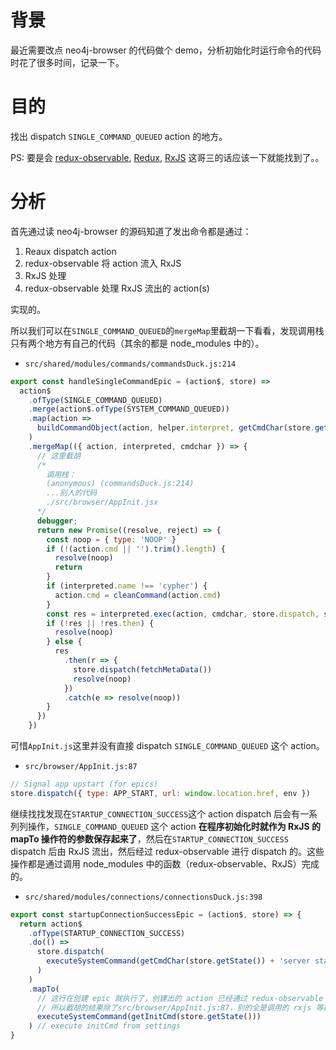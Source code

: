 # 背景

最近需要改点 neo4j-browser 的代码做个 demo，分析初始化时运行命令的代码时花了很多时间，记录一下。

# 目的

找出 dispatch  `SINGLE_COMMAND_QUEUED` action 的地方。

PS: 要是会 [redux-observable](https://redux-observable.js.org/), [Redux](http://github.com/reactjs/redux), [RxJS](http://github.com/ReactiveX/RxJS) 这哥三的话应该一下就能找到了。。

# 分析

首先通过读 neo4j-browser 的源码知道了发出命令都是通过：

1.  Reaux dispatch action
2.  redux-observable 将 action 流入 RxJS
3.  RxJS 处理
4.  redux-observable 处理 RxJS 流出的 action(s)

实现的。

所以我们可以在`SINGLE_COMMAND_QUEUED`的`mergeMap`里截胡一下看看，发现调用栈只有两个地方有自己的代码（其余的都是 node_modules 中的）。

-   `src/shared/modules/commands/commandsDuck.js:214`

```js
export const handleSingleCommandEpic = (action$, store) =>
  action$
    .ofType(SINGLE_COMMAND_QUEUED)
    .merge(action$.ofType(SYSTEM_COMMAND_QUEUED))
    .map(action =>
      buildCommandObject(action, helper.interpret, getCmdChar(store.getState()))
    )
    .mergeMap(({ action, interpreted, cmdchar }) => {
      // 这里截胡
      /*
        调用栈：
        (anonymous) (commandsDuck.js:214)
        ...别人的代码
        ./src/browser/AppInit.jsx 
      */
      debugger;
      return new Promise((resolve, reject) => {
        const noop = { type: 'NOOP' }
        if (!(action.cmd || '').trim().length) {
          resolve(noop)
          return
        }
        if (interpreted.name !== 'cypher') {
          action.cmd = cleanCommand(action.cmd)
        }
        const res = interpreted.exec(action, cmdchar, store.dispatch, store)
        if (!res || !res.then) {
          resolve(noop)
        } else {
          res
            .then(r => {
              store.dispatch(fetchMetaData())
              resolve(noop)
            })
            .catch(e => resolve(noop))
        }
      })
    })
```

可惜`AppInit.js`这里并没有直接 dispatch  `SINGLE_COMMAND_QUEUED` 这个 action。 

-   `src/browser/AppInit.js:87`

```js
// Signal app upstart (for epics)
store.dispatch({ type: APP_START, url: window.location.href, env })
```

继续找找发现在`STARTUP_CONNECTION_SUCCESS`这个 action dispatch 后会有一系列列操作，`SINGLE_COMMAND_QUEUED` 这个 action **在程序初始化时就作为 RxJS 的 mapTo 操作符的参数保存起来了**，然后在`STARTUP_CONNECTION_SUCCESS` dispatch 后由 RxJS 流出，然后经过 redux-observable 进行 dispatch 的。这些操作都是通过调用 node_modules 中的函数（redux-observable、RxJS）完成的。

-   `src/shared/modules/connections/connectionsDuck.js:398`

```js
export const startupConnectionSuccessEpic = (action$, store) => {
  return action$
    .ofType(STARTUP_CONNECTION_SUCCESS)
    .do(() =>
      store.dispatch(
        executeSystemCommand(getCmdChar(store.getState()) + 'server status')
      )
    )
    .mapTo(
      // 这行在创建 epic 就执行了，创建出的 action 已经通过 redux-observable 保存在 rxjs 的 Subscribe 中。
      // 所以截胡的结果除了src/browser/AppInit.js:87，别的全是调用的 rxjs 等模块的函数
      executeSystemCommand(getInitCmd(store.getState()))
    ) // execute initCmd from settings
}
```
